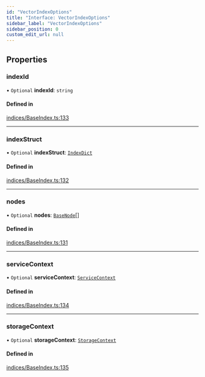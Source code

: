 ```yaml
---
id: "VectorIndexOptions"
title: "Interface: VectorIndexOptions"
sidebar_label: "VectorIndexOptions"
sidebar_position: 0
custom_edit_url: null
---
```


## Properties

### indexId

• `Optional` **indexId**: `string`

#### Defined in

[indices/BaseIndex.ts:133](https://github.com/run-llama/LlamaIndexTS/blob/8028600/packages/core/src/indices/BaseIndex.ts#L133)

___

### indexStruct

• `Optional` **indexStruct**: [`IndexDict`](../classes/IndexDict.md)

#### Defined in

[indices/BaseIndex.ts:132](https://github.com/run-llama/LlamaIndexTS/blob/8028600/packages/core/src/indices/BaseIndex.ts#L132)

___

### nodes

• `Optional` **nodes**: [`BaseNode`](../classes/BaseNode.md)[]

#### Defined in

[indices/BaseIndex.ts:131](https://github.com/run-llama/LlamaIndexTS/blob/8028600/packages/core/src/indices/BaseIndex.ts#L131)

___

### serviceContext

• `Optional` **serviceContext**: [`ServiceContext`](ServiceContext.md)

#### Defined in

[indices/BaseIndex.ts:134](https://github.com/run-llama/LlamaIndexTS/blob/8028600/packages/core/src/indices/BaseIndex.ts#L134)

___

### storageContext

• `Optional` **storageContext**: [`StorageContext`](StorageContext.md)

#### Defined in

[indices/BaseIndex.ts:135](https://github.com/run-llama/LlamaIndexTS/blob/8028600/packages/core/src/indices/BaseIndex.ts#L135)
